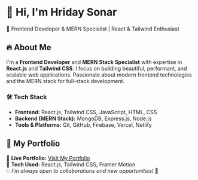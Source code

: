 # 👋 Hi, I'm Hriday Sonar
🚀 Frontend Developer & MERN Specialist | React & Tailwind Enthusiast  


## 🔥 About Me  
I'm a **Frontend Developer** and **MERN Stack Specialist** with expertise in **React.js** and **Tailwind CSS**. I focus on building beautiful, performant, and scalable web applications. Passionate about modern frontend technologies and the MERN stack for full-stack development.  

### 🛠️ Tech Stack  
- **Frontend:** React.js, Tailwind CSS, JavaScript, HTML, CSS  
- **Backend (MERN Stack):** MongoDB, Express.js, Node.js  
- **Tools & Platforms:** Git, GitHub, Firebase, Vercel, Netlify  

## 📂 My Portfolio  
🚀 **Live Portfolio:** [Visit My Portfolio]( https://rizonahmed.netlify.app/ )  
🔹 **Tech Used:** React.js, Tailwind CSS, Framer Motion  
💡 _I'm always open to collaborations and new opportunities!_ 🚀  
